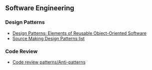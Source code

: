 ## Software Engineering

### Design Patterns

* [Design Patterns: Elements of Reusable Object-Oriented Software](https://www.amazon.com/Design-Patterns-Elements-Reusable-Object-Oriented/dp/0201633612)
* [Source Making Design Patterns list](https://sourcemaking.com/design_patterns)

### Code Review

* [Code review patterns/Anti-patterns](https://www.evernote.com/l/ABY-Q0aIcnhBqLzOsub2zheYFFl_VIDX_9A)

